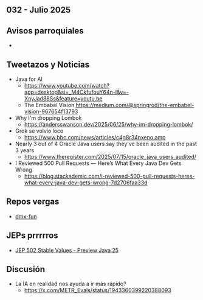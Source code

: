 032 - Julio 2025
--

## Avisos parroquiales
*

## Tweetazos y Noticias
* Java for AI
  * https://www.youtube.com/watch?app=desktop&si=_M4CkfufouY64n-I&v=-XnyJad88Ss&feature=youtu.be
  * The Embabel Vision https://medium.com/@springrod/the-embabel-vision-967654f13793
* Why I'm dropping Lombok
  * https://andersswanson.dev/2025/06/25/why-im-dropping-lombok/
* Grok se volvio loco
  * https://www.bbc.com/news/articles/c4g8r34nxeno.amp
* Nearly 3 out of 4 Oracle Java users say they've been audited in the past 3 years
  * https://www.theregister.com/2025/07/15/oracle_java_users_audited/
* I Reviewed 500 Pull Requests — Here’s What Every Java Dev Gets Wrong
  * https://blog.stackademic.com/i-reviewed-500-pull-requests-heres-what-every-java-dev-gets-wrong-7d2706faa33d 

## Repos vergas

*  [dmx-fun](https://github.com/domix/dmx-fun) 

## JEPs prrrrros

* [JEP 502 Stable Values - Preview Java 25](https://openjdk.org/jeps/502)

## Discusión
* La IA en realidad nos ayuda a ir más rápido?
  * https://x.com/METR_Evals/status/1943360399220388093 
